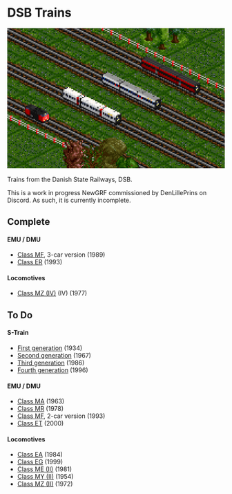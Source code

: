 # DSB Trains

![DSB Trains roster](/docs/0-2-2.png)

Trains from the Danish State Railways, DSB. 

This is a work in progress NewGRF commissioned by DenLillePrins on Discord. As such, it is currently incomplete.

## Complete
#### EMU / DMU
- [Class MF](https://www.jernbanen.dk/lyntog.php?typenr=5), 3-car version (1989)
- [Class ER](https://www.jernbanen.dk/lyntog.php?typenr=6) (1993)

#### Locomotives
- [Class MZ (IV)](https://www.jernbanen.dk/motor.php?s=8&litra=MZ&typenr=4) (IV) (1977)

## To Do
#### S-Train
- [First generation](https://www.jernbanen.dk/s-tog.php?typenr=51) (1934)
- [Second generation](https://www.jernbanen.dk/s-tog.php?typenr=52) (1967)
- [Third generation](https://www.jernbanen.dk/s-tog.php?typenr=53) (1986)
- [Fourth generation](https://www.jernbanen.dk/s-tog.php?typenr=54) (1996)

#### EMU / DMU
- [Class MA](https://www.jernbanen.dk/lyntog.php?typenr=3) (1963)
- [Class MR](https://www.jernbanen.dk/lyntog.php?typenr=9) (1978)
- [Class MF](https://www.jernbanen.dk/lyntog.php?typenr=5), 2-car version (1993)
- [Class ET](https://www.jernbanen.dk/lyntog.php?typenr=7) (2000)

#### Locomotives
- [Class EA](https://www.jernbanen.dk/motor.php?s=8&litra=EA) (1984)
- [Class EG](https://www.jernbanen.dk/motor.php?s=8&litra=EG&typenr=) (1999)
- [Class ME (II)](https://www.jernbanen.dk/motor.php?s=8&litra=ME&typenr=2) (1981)
- [Class MY (II)](https://www.jernbanen.dk/motor.php?s=8&litra=MY&typenr=2) (1954)
- [Class MZ (II)](https://www.jernbanen.dk/motor.php?s=8&litra=MZ&typenr=2) (1972)